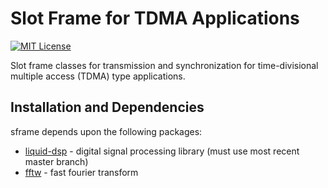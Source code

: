 
Slot Frame for TDMA Applications
================================

[![MIT License](https://img.shields.io/badge/license-MIT-blue.svg?style=flat)](http://choosealicense.com/licenses/mit/)

Slot frame classes for transmission and synchronization for time-divisional
multiple access (TDMA) type applications.

Installation and Dependencies
-----------------------------

sframe depends upon the following packages:

  - [liquid-dsp](https://github.com/jgaeddert/liquid-dsp) - digital signal 
    processing library (must use most recent master branch)
  - [fftw](http://www.fftw.org) - fast fourier transform

